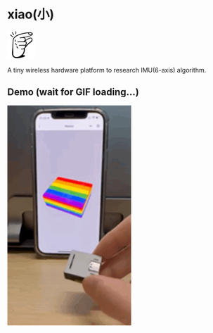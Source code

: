 # xiao(小)

![xiao](./docs/images/tiny.png)

A tiny wireless hardware platform to research IMU(6-axis) algorithm.

## Demo (wait for GIF loading...)

![./docs/images/xiao_v1.GIF](./docs/images/xiao_v1.GIF)
